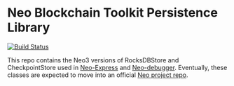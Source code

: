 # Neo Blockchain Toolkit Persistence Library

[![Build Status](https://dev.azure.com/NGDSeattle/Public/_apis/build/status/ngdseattle.neo-persistence?branchName=master)](https://dev.azure.com/NGDSeattle/Public/_build/latest?definitionId=33&branchName=master)

This repo contains the Neo3 versions of RocksDBStore and CheckpointStore used in
[Neo-Express](https://github.com/neo-project/neo-express) and
[Neo-debugger](https://github.com/neo-project/neo-debugger). Eventually, these
classes are expected to move into an official
[Neo project repo](https://github.com/neo-project/).
